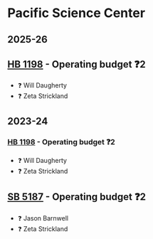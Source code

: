 # Pacific Science Center
## 2025-26

## [HB 1198](/bill/2025-26/hb/1198/) - Operating budget   ❓2
* ❓ Will Daugherty
* ❓ Zeta Strickland

## 2023-24

### [HB 1198](/bill/2023-24/hb/1198/) - Operating budget   ❓2
* ❓ Will Daugherty
* ❓ Zeta Strickland

## [SB 5187](/bill/2023-24/sb/5187/) - Operating budget   ❓2
* ❓ Jason Barnwell
* ❓ Zeta Strickland

